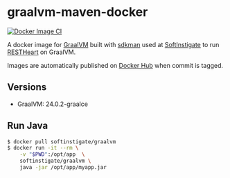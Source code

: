# graalvm-maven-docker

[![Docker Image CI](https://github.com/SoftInstigate/graalvm-docker/actions/workflows/docker-image.yml/badge.svg)](https://github.com/SoftInstigate/graalvm-docker/actions/workflows/docker-image.yml)

A docker image for [GraalVM](https://graalvm.org) built with [sdkman](https://sdkman.io) used at [SoftInstigate](https://softinstigate.com) to run [RESTHeart](https://restheart.org) on GraalVM.

Images are automatically published on [Docker Hub](https://hub.docker.com/r/softinstigate/graalvm) when commit is tagged.

## Versions ##

- GraalVM: 24.0.2-graalce

## Run Java ##

```bash
$ docker pull softinstigate/graalvm
$ docker run -it --rm \
    -v "$PWD":/opt/app  \
    softinstigate/graalvm \
    java -jar /opt/app/myapp.jar
```
